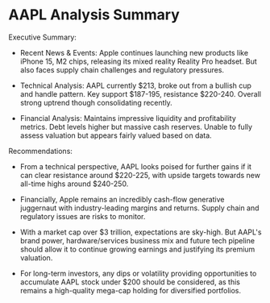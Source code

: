 # AAPL Analysis Summary

Executive Summary:

- Recent News & Events: Apple continues launching new products like iPhone 15, M2 chips, releasing its mixed reality Reality Pro headset. But also faces supply chain challenges and regulatory pressures.  

- Technical Analysis: AAPL currently $213, broke out from a bullish cup and handle pattern. Key support $187-195, resistance $220-240. Overall strong uptrend though consolidating recently.

- Financial Analysis: Maintains impressive liquidity and profitability metrics. Debt levels higher but massive cash reserves. Unable to fully assess valuation but appears fairly valued based on data.

Recommendations:

- From a technical perspective, AAPL looks poised for further gains if it can clear resistance around $220-225, with upside targets towards new all-time highs around $240-250.  

- Financially, Apple remains an incredibly cash-flow generative juggernaut with industry-leading margins and returns. Supply chain and regulatory issues are risks to monitor.

- With a market cap over $3 trillion, expectations are sky-high. But AAPL's brand power, hardware/services business mix and future tech pipeline should allow it to continue growing earnings and justifying its premium valuation.

- For long-term investors, any dips or volatility providing opportunities to accumulate AAPL stock under $200 should be considered, as this remains a high-quality mega-cap holding for diversified portfolios.
